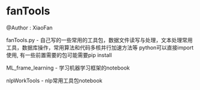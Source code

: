 # fanTools

@Author : XiaoFan

fanTools.py - 自己写的一些常用的工具包，数据文件读写与处理，文本处理常用工具，数据库操作，常用算法和代码多核并行加速方法等
python可以直接import使用, 有一些前置需要的包可能需要pip install

ML_frame_learning - 学习机器学习框架的notebook

nlpWorkTools - nlp常用工具包notebook
